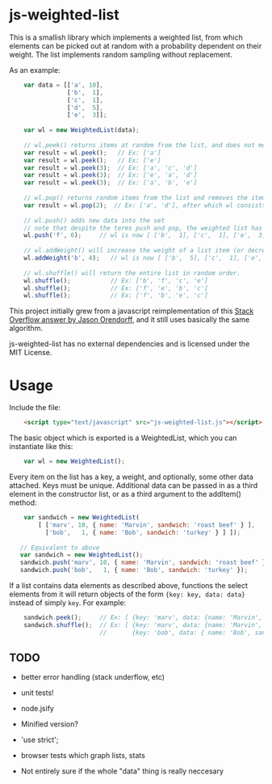 js-weighted-list
================

This is a smallish library which implements a weighted list, from which elements 
can be picked out at random with a probability dependent on their weight.  The 
list implements random sampling without replacement.

As an example:

```javascript
    var data = [['a', 10],  
                ['b',  1],
                ['c',  1],
                ['d',  5],
                ['e',  3]];
    
    var wl = new WeightedList(data);
    
    // wl.peek() returns items at random from the list, and does not modify the list.
    var result = wl.peek();   // Ex: ['a']
    var result = wl.peek();   // Ex: ['e']
    var result = wl.peek(3);  // Ex: ['a', 'c', 'd'] 
    var result = wl.peek(3);  // Ex: ['e', 'a', 'd'] 
    var result = wl.peek(3);  // Ex: ['a', 'b', 'e'] 
    
    // wl.pop() returns random items from the list and removes the items it found
    var result = wl.pop(2);  // Ex: ['a', 'd'], after which wl consists of [ ['b',  1], ['c',  1], ['e',  3] ]
    
    // wl.push() adds new data into the set
    // note that despite the terms push and pop, the weighted list has no natural order
    wl.push('f', 6);     // wl is now [ ['b',  1], ['c',  1], ['e',  3], ['f',  6] ]
    
    // wl.addWeight() will increase the weight of a list item (or decrease it if the user passes a negative number)
    wl.addWeight('b', 4);   // wl is now [ ['b',  5], ['c',  1], ['e',  3], ['f',  6] ]
    
    // wl.shuffle() will return the entire list in random order.
    wl.shuffle();           // Ex: ['b', 'f', 'c', 'e']
    wl.shuffle();           // Ex: ['f', 'e', 'b', 'c']
    wl.shuffle();           // Ex: ['f', 'b', 'e', 'c']
```

This project initially grew from a javascript reimplementation of this 
[Stack Overflow answer by Jason Orendorff][answer], and it still uses basically the same algorithm.

js-weighted-list has no external dependencies and is licensed under the MIT License.

Usage
=====

Include the file:

```html
    <script type="text/javascript" src="js-weighted-list.js"></script>
```

The basic object which is exported is a WeightedList, which you can instantiate like this:

```javascript
    var wl = new WeightedList();
```

Every item on the list has a key, a weight, and optionally, some other data attached.  Keys 
must be unique.  Additional data can be passed in as a third element in the constructor list, 
or as a third argument to the addItem() method:

```javascript
    var sandwich = new WeightedList(
        [ ['marv', 10, { name: 'Marvin', sandwich: 'roast beef' } ],
          ['bob',   1, { name: 'Bob', sandwich: 'turkey' } ] ]);
   
   // Equivalent to above
   var sandwich = new WeightedList();
   sandwich.push('marv', 10, { name: 'Marvin', sandwich: 'roast beef' });
   sandwich.push('bob',   1, { name: 'Bob', sandwich: 'turkey' });
```

If a list contains data elements as described above, functions the select elements from it will return 
objects of the form `{key: key, data: data}` instead of simply `key`.  For example:

```javascript
    sandwich.peek();     // Ex: [ {key: 'marv', data: {name: 'Marvin', sandwich: 'roast beef'}} ]
    sandwich.shuffle();  // Ex: [ {key: 'marv', data: {name: 'Marvin', sandwich: 'roast beef'}}, 
                         //       {key: 'bob', data: { name: 'Bob', sandwich: 'turkey' }} ]
```



TODO
----

* better error handling (stack underflow, etc)

* unit tests!

* node.jsify

* Minified version?

* 'use strict'; 

* browser tests which graph lists, stats

* Not entirely sure if the whole "data" thing is really neccesary

[answer]: http://stackoverflow.com/a/2149533/87990
